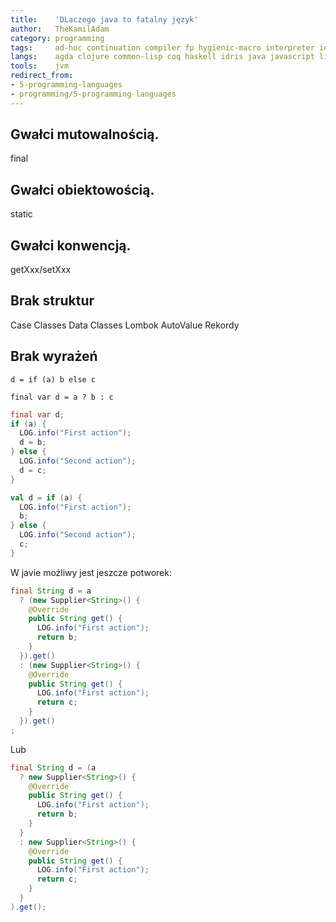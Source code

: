 ```yaml
---
title:    'DLaczego java to fatalny język'
author:   TheKamilAdam
category: programming
tags:     ad-hoc continuation compiler fp hygienic-macro interpreter io json oop trait type-class
langs:    agda clojure common-lisp coq haskell idris java javascript lisp meta-language ocaml purescript racket reasonml rust scala scheme standard-ml typed-clojure typed-racket
tools:    jvm
redirect_from:
- 5-programming-languages
- programming/5-programming-languages
---
```


## Gwałci mutowalnością.

final 

## Gwałci obiektowością.

static

## Gwałci konwencją.

getXxx/setXxx


## Brak struktur
Case Classes
Data Classes
Lombok
AutoValue
Rekordy

## Brak wyrażeń

`d = if (a) b else c`

`final var d = a ? b : c`

```java
final var d;
if (a) {
  LOG.info("First action");
  d = b;
} else {
  LOG.info("Second action");
  d = c; 
}  
```

```scala
val d = if (a) {
  LOG.info("First action");
  b;
} else {
  LOG.info("Second action");
  c; 
}  
```

W javie możliwy jest jeszcze potworek:
```java
final String d = a 
  ? (new Supplier<String>() {
    @Override
    public String get() {
      LOG.info("First action");
      return b;  
    }
  }).get() 
  : (new Supplier<String>() {
    @Override
    public String get() {
      LOG.info("First action");
      return c;  
    }
  }).get()
;
```

Lub
```java
final String d = (a 
  ? new Supplier<String>() {
    @Override
    public String get() {
      LOG.info("First action");
      return b;  
    }
  } 
  : new Supplier<String>() {
    @Override
    public String get() {
      LOG.info("First action");
      return c;  
    }
  }
).get();
```
